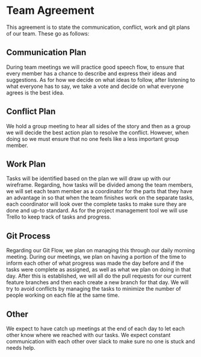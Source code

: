# Team Agreement

This agreement is to state the communication, conflict, work and git plans of our team. These go as follows:

## Communication Plan

During team meetings we will practice good speech flow, to ensure that every member has a chance to describe and express their ideas and suggestions. As for how we decide on what ideas to follow, after listening to what everyone has to say, we take a vote and decide on what everyone agrees is the best idea.

## Conflict Plan

We hold a group meeting to hear all sides of the story and then as a group we will decide the best action plan to resolve the conflict. However, when doing so we must ensure that no one feels like a less important group member.

## Work Plan

Tasks will be identified based on the plan we will draw up with our wireframe. Regarding, how tasks will be divided among the team members, we will set each team member as a coordinator for the parts that they have an advantage in so that when the team finishes work on the separate tasks, each coordinator will look over the complete tasks to make sure they are done and up-to standard. As for the project management tool we will use Trello to keep track of tasks and progress.

## Git Process

Regarding our Git Flow, we plan on managing this through our daily morning meeting. During our meetings, we plan on having a portion of the time to inform each other of what progress was made the day before and if the tasks were complete as assigned, as well as what we plan on doing in that day. After this is established, we will all do the pull requests for our current feature branches and then each create a new branch for that day. We will try to avoid conflicts by managing the tasks to minimize the number of people working on each file at the same time.

## Other

We expect to have catch up meetings at the end of each day to let each other know where we reached with our tasks. We expect constant communication with each other over slack to make sure no one is stuck and needs help.
